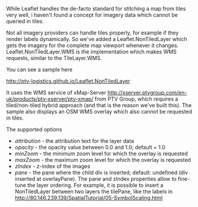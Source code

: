 While Leaflet handles the de-facto standard for stitching a map from tiles very well, 
i haven't found a concept for imagery data which cannot be queried in tiles.

Not all imagery providers can handle tiles properly, for example if they render labels dynamically.
So we've added a Leaflet.NonTiledLayer which gets the imagery for the complete map viewport whenever it changes.
Leaflet.NonTiledLayer.WMS is the implementation which makes WMS requests, similar to the TileLayer.WMS.

You can see a sample here

http://ptv-logistics.github.io/Leaflet.NonTiledLayer

It uses the WMS service of xMap-Server http://xserver.ptvgroup.com/en-uk/products/ptv-xserver/ptv-xmap/
from PTV Group, which requires a tiled/non-tiled hybrid approach (and that is the reason we've built this).
The sample also displays an OSM WMS overlay which also cannot be requested in tiles.

The supported options

* *attribution* - the attribution text for the layer data
* *opacity* - the opacity value between 0.0 and 1.0; default = 1.0
* *minZoom* - the minimum zoom level for which the overlay is requested
* *maxZoom* - the maximum zoom level for which the overlay is requested
* *zIndex* - z-index of the images
* *pane* - the pane where the child div is inserted; default: undefined (div inserted at overlayPane). The pane and zIndex properties allow to fine-tune the layer ordering. For example, it is possible to insert a NonTiledLayer between two layers the tilePane, like the labels in http://80.146.239.139/SpatialTutorial/05-SymbolScaling.html



